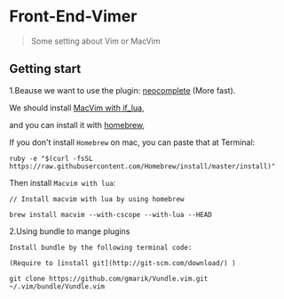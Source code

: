 # Front-End-Vimer

> Some setting about Vim or MacVim

## Getting start

  1.Beause we want to use the plugin: [neocomplete](https://github.com/Shougo/neocomplete.vim) (More fast).

  We should install [MacVim with if\_lua](https://github.com/zhaocai/macvim),

  and you can install it with [homebrew](http://brew.sh/),
  
  If you don't install `Homebrew` on mac, you can paste that at Terminal:
```
ruby -e "$(curl -fsSL https://raw.githubusercontent.com/Homebrew/install/master/install)"
```

Then install `Macvim with lua`:
```
// Install macvim with lua by using homebrew

brew install macvim --with-cscope --with-lua --HEAD
```

  2.Using bundle to mange plugins
  
    Install bundle by the following terminal code:

    (Require to [install git](http://git-scm.com/download/) )
```
git clone https://github.com/gmarik/Vundle.vim.git ~/.vim/bundle/Vundle.vim
```
